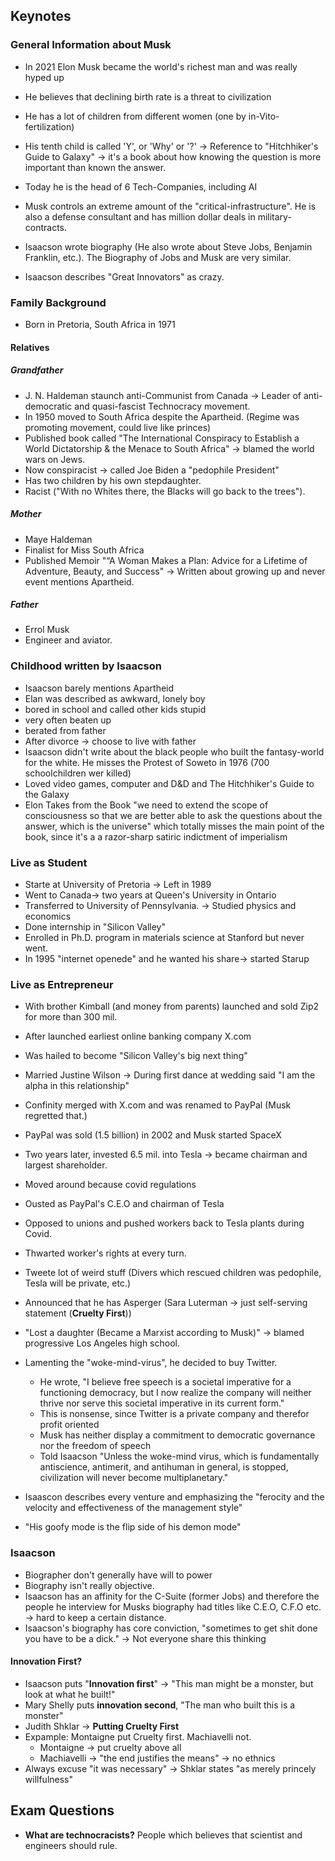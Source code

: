 ## Keynotes
### General Information about Musk
- In 2021 Elon Musk became the world's richest man and was really hyped up
- He believes that declining birth rate is a threat to civilization
- He has a lot of children from different women (one by in-Vito-fertilization)
- His tenth child is called 'Y', or 'Why' or '?' -> Reference to "Hitchhiker's Guide to Galaxy" -> it's a book about how knowing the question is more important than known the answer.
- Today he is the head of 6 Tech-Companies, including AI
- Musk controls an extreme amount of the "critical-infrastructure". He is also a defense consultant and has million dollar deals in military-contracts. 

- Isaacson wrote biography (He also wrote about Steve Jobs, Benjamin Franklin, etc.). The Biography of Jobs and Musk are very similar.
- Isaacson describes "Great Innovators" as crazy.

### Family Background
- Born in Pretoria, South Africa in 1971
#### Relatives
##### Grandfather 
- J. N. Haldeman staunch anti-Communist from Canada -> Leader of anti-democratic and quasi-fascist Technocracy movement.
- In 1950 moved to South Africa despite the Apartheid. (Regime was promoting movement, could live like princes)
- Published book called "The International Conspiracy to Establish a World Dictatorship & the Menace to South Africa" -> blamed the world wars on Jews.
- Now conspiracist -> called Joe Biden a "pedophile President"
- Has two children by his own stepdaughter.
- Racist ("With no Whites there, the Blacks will go back to the trees").
##### Mother
- Maye Haldeman
- Finalist for Miss South Africa
- Published Memoir "“A Woman Makes a Plan: Advice for a Lifetime of Adventure, Beauty, and Success" -> Written about growing up and never event mentions Apartheid.
##### Father
- Errol Musk
- Engineer and aviator.





### Childhood written by Isaacson
- Isaacson barely mentions Apartheid
- Elan was described as awkward, lonely boy
- bored in school and called other kids stupid
- very often beaten up
- berated from father
- After divorce -> choose to live with father
- Isaacson didn't write about the black people who built the fantasy-world for the white. He misses the Protest of Soweto in 1976 (700 schoolchildren wer killed)
- Loved video games, computer and D&D and The Hitchhiker's Guide to the Galaxy
- Elon Takes from the Book "we need to extend the scope of consciousness so that we are better able to ask the questions about the answer, which is the universe" which totally misses the main point of the book, since it's a a razor-sharp satiric indictment of imperialism


### Live as Student
- Starte at University of Pretoria -> Left in 1989
- Went to Canada-> two years at Queen's University in Ontario
- Transferred to University of Pennsylvania. -> Studied physics and economics
- Done internship in "Silicon Valley"
- Enrolled in Ph.D. program in materials science at Stanford but never went.
- In 1995 "internet openede" and he wanted his share-> started Starup

### Live as Entrepreneur
- With brother Kimball (and money from parents) launched and sold Zip2 for more than 300 mil.
- After launched earliest online banking company X.com
- Was hailed to become "Silicon Valley's big next thing"
- Married Justine Wilson -> During first dance at wedding said "I am the alpha in this relationship"
- Confinity merged with X.com and was renamed to PayPal (Musk regretted that.)
- PayPal was sold (1.5 billion) in 2002 and Musk started SpaceX
- Two years later, invested 6.5 mil. into Tesla -> became chairman and largest shareholder.
- Moved around because covid regulations
- Ousted as PayPal's C.E.O and chairman of Tesla
- Opposed to unions and pushed workers back to Tesla plants during Covid.
- Thwarted worker's rights at every turn.

- Tweete lot of weird stuff (Divers which rescued children was pedophile, Tesla will be private, etc.)
- Announced that he has Asperger (Sara Luterman -> just self-serving statement (**Cruelty First**))

- "Lost a daughter (Became a Marxist according to Musk)" -> blamed progressive Los Angeles high school.
- Lamenting the "woke-mind-virus", he decided to buy Twitter.
	- He wrote, "I believe free speech is a societal imperative for a functioning democracy, but I now realize the company will neither thrive nor serve this societal imperative in its current form."
	- This is nonsense, since Twitter is a private company and therefor profit oriented
	- Musk has neither display a commitment to democratic governance nor the freedom of speech
	- Told Isaacson "Unless the woke-mind virus, which is fundamentally antiscience, antimerit, and antihuman in general, is stopped, civilization will never become multiplanetary."

- Isaascon describes every venture and emphasizing the "ferocity and the velocity and effectiveness of the management style"
- "His goofy mode is the flip side of his demon mode"


### Isaacson
- Biographer don't generally have will to power
- Biography isn't really objective.
- Isaacson has an affinity for the C-Suite (former Jobs) and therefore the people he interview for Musks biography had titles like C.E.O, C.F.O etc. -> hard to keep a certain distance.
- Isaacson's biography has core conviction, "sometimes to get shit done you have to be a dick." -> Not everyone share this thinking
#### Innovation First?
- Isaacson puts "**Innovation first**" -> "This man might be a monster, but look at what he built!"
- Mary Shelly puts **innovation second**, "The man who built this is a monster"
- Judith Shklar -> **Putting Cruelty First**
- Expample: Montaigne put Cruelty first. Machiavelli not.
	- Montaigne -> put cruelty above all
	- Machiavelli -> "the end justifies the means" -> no ethnics
- Always excuse "it was necessary" -> Shklar states "as merely princely willfulness"



## Exam Questions
- **What are technocracists?**
	People which believes that scientist and engineers should rule.
	